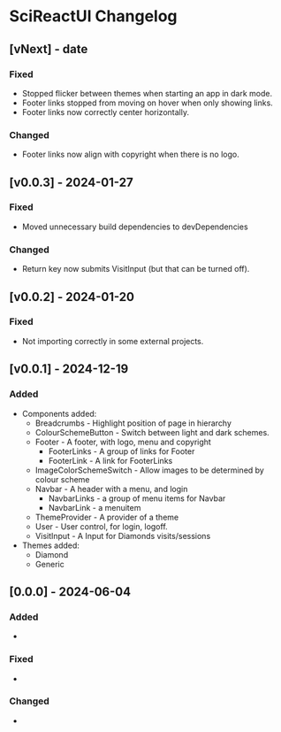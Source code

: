 SciReactUI Changelog
====================

[vNext] - date
--------------------

### Fixed
- Stopped flicker between themes when starting an app in dark mode.
- Footer links stopped from moving on hover when only showing links.
- Footer links now correctly center horizontally.

### Changed
- Footer links now align with copyright when there is no logo.


[v0.0.3] - 2024-01-27
--------------------

### Fixed
- Moved unnecessary build dependencies to devDependencies

### Changed
- Return key now submits VisitInput (but that can be turned off).


[v0.0.2] - 2024-01-20
--------------------

### Fixed
- Not importing correctly in some external projects.


[v0.0.1] - 2024-12-19
--------------------
### Added
- Components added:
  - Breadcrumbs - Highlight position of page in hierarchy
  - ColourSchemeButton - Switch between light and dark schemes.
  - Footer - A footer, with logo, menu and copyright
    - FooterLinks - A group of links for Footer
    - FooterLink - A link for FooterLinks
  - ImageColorSchemeSwitch - Allow images to be determined by colour scheme
  - Navbar - A header with a menu, and login
    - NavbarLinks - a group of menu items for Navbar
    - NavbarLink - a menuitem
  - ThemeProvider - A provider of a theme
  - User - User control, for login, logoff.
  - VisitInput - A Input for Diamonds visits/sessions
- Themes added:
  - Diamond
  - Generic


[0.0.0] - 2024-06-04
--------------------

### Added
- 

### Fixed
- 

### Changed
-